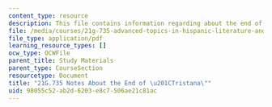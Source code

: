 ```yaml
---
content_type: resource
description: This file contains information regarding about the end of tristana.
file: /media/courses/21g-735-advanced-topics-in-hispanic-literature-and-film-the-films-of-luis-bunuel-fall-2013/98055c52ab2d6203e8c7506ae21c81ac_MIT21G_735F13_study_Trist.pdf
file_type: application/pdf
learning_resource_types: []
ocw_type: OCWFile
parent_title: Study Materials
parent_type: CourseSection
resourcetype: Document
title: "21G.735 Notes About the End of \u201CTristana\""
uid: 98055c52-ab2d-6203-e8c7-506ae21c81ac
---
```

